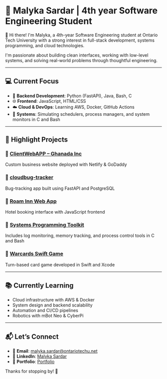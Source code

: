 # 🚀 Malyka Sardar | 4th year Software Engineering Student

👋 Hi there! I'm Malyka, a 4th-year Software Engineering student at Ontario Tech University with a strong interest in full-stack development, systems programming, and cloud technologies.

I'm passionate about building clean interfaces, working with low-level systems, and solving real-world problems through thoughtful engineering.

---

## 💻 Current Focus

- 🔧 **Backend Development**: Python (FastAPI), Java, Bash, C
- 🌐 **Frontend**: JavaScript, HTML/CSS
- ☁️ **Cloud & DevOps**: Learning AWS, Docker, GitHub Actions
- 🧠 **Systems**: Simulating schedulers, process managers, and system monitors in C and Bash

---

## 🌟 Highlight Projects

### 🔹 [ClientWebAPP – Ghanada Inc](https://github.com/malykasardar/ClientWebAPP-GhanadaInc)
Custom business website deployed with Netlify & GoDaddy

### 🔹 [cloudbug-tracker](https://github.com/malykasardar/cloudbug-tracker-)
Bug-tracking app built using FastAPI and PostgreSQL

### 🔹 [Roam Inn Web App](https://github.com/malykasardar/Roam-Inn-WebApp-)
Hotel booking interface with JavaScript frontend

### 🔹 [Systems Programming Toolkit](https://github.com/malykasardar/Systems-Programming-Final)
Includes log monitoring, memory tracking, and process control tools in C and Bash

### 🔹 [Warcards Swift Game](https://github.com/malykasardar/WarcardsSwift)
Turn-based card game developed in Swift and Xcode

---

## 📚 Currently Learning

- Cloud infrastructure with AWS & Docker
- System design and backend scalability
- Automation and CI/CD pipelines
- Robotics with mBot Neo & CyberPi

---

## 📬 Let’s Connect

- 📩 **Email**: malyka.sardar@ontariotechu.net  
- 💼 **LinkedIn**: [Malyka Sardar](https://linkedin.com/in/malykasardar)  
- 🧠 **Portfolio**: [Portfolio](https://malykasardar.netlify.app/)

Thanks for stopping by! 🌱
